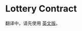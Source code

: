 # Lottery Contract

翻译中，请先使用 [英文版](https://docs.pancakeswap.finance/governance/lottery/lottery-contract)。
